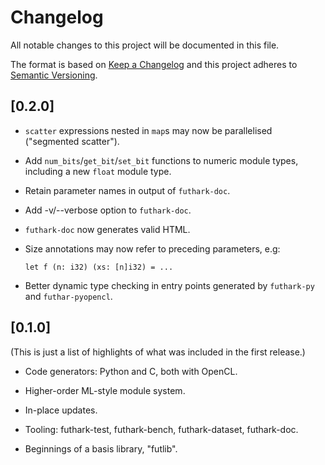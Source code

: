 # Changelog

All notable changes to this project will be documented in this file.

The format is based on [Keep a Changelog](http://keepachangelog.com/en/1.0.0/)
and this project adheres to [Semantic Versioning](http://semver.org/spec/v2.0.0.html).

## [0.2.0]

  * `scatter` expressions nested in `map`s may now be parallelised
    ("segmented scatter").

  * Add `num_bits`/`get_bit`/`set_bit` functions to numeric module
    types, including a new `float` module type.

  * Retain parameter names in output of `futhark-doc`.

  * Add -v/--verbose option to `futhark-doc`.

  * `futhark-doc` now generates valid HTML.

  * Size annotations may now refer to preceding parameters, e.g:

        let f (n: i32) (xs: [n]i32) = ...

  * Better dynamic type checking in entry points generated by
    `futhark-py` and `futhar-pyopencl`.

## [0.1.0]

  (This is just a list of highlights of what was included in the first
   release.)

  * Code generators: Python and C, both with OpenCL.

  * Higher-order ML-style module system.

  * In-place updates.

  * Tooling: futhark-test, futhark-bench, futhark-dataset, futhark-doc.

  * Beginnings of a basis library, "futlib".
